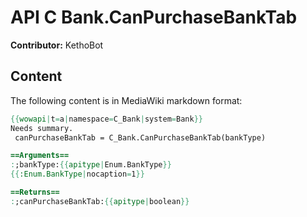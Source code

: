 # API C Bank.CanPurchaseBankTab

**Contributor:** KethoBot

## Content

The following content is in MediaWiki markdown format:

```mediawiki
{{wowapi|t=a|namespace=C_Bank|system=Bank}}
Needs summary.
 canPurchaseBankTab = C_Bank.CanPurchaseBankTab(bankType)

==Arguments==
:;bankType:{{apitype|Enum.BankType}}
{{:Enum.BankType|nocaption=1}}

==Returns==
:;canPurchaseBankTab:{{apitype|boolean}}
```